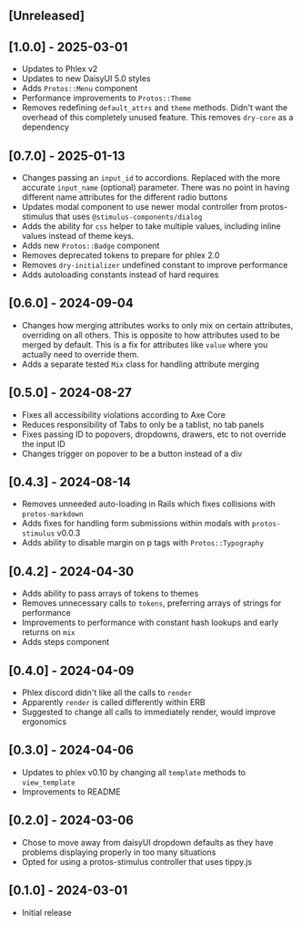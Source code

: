 ## [Unreleased]

## [1.0.0] - 2025-03-01

- Updates to Phlex v2
- Updates to new DaisyUI 5.0 styles
- Adds `Protos::Menu` component
- Performance improvements to `Protos::Theme`
- Removes redefining `default_attrs` and `theme` methods. Didn't want the
  overhead of this completely unused feature. This removes `dry-core` as
  a dependency

## [0.7.0] - 2025-01-13

- Changes passing an `input_id` to accordions. Replaced with the more accurate
  `input_name` (optional) parameter. There was no point in having different
  name attributes for the different radio buttons
- Updates modal component to use newer modal controller from protos-stimulus
  that uses `@stimulus-components/dialog`
- Adds the ability for `css` helper to take multiple values, including inline
  values instead of theme keys.
- Adds new `Protos::Badge` component
- Removes deprecated tokens to prepare for phlex 2.0
- Removes `dry-initializer` undefined constant to improve performance
- Adds autoloading constants instead of hard requires

## [0.6.0] - 2024-09-04

- Changes how merging attributes works to only mix on certain attributes,
  overriding on all others. This is opposite to how attributes used to be merged
  by default. This is a fix for attributes like `value` where you actually need
  to override them.
- Adds a separate tested `Mix` class for handling attribute merging

## [0.5.0] - 2024-08-27

- Fixes all accessibility violations according to Axe Core
- Reduces responsibility of Tabs to only be a tablist, no tab panels
- Fixes passing ID to popovers, dropdowns, drawers, etc to not override the
  input ID
- Changes trigger on popover to be a button instead of a div

## [0.4.3] - 2024-08-14

- Removes unneeded auto-loading in Rails which fixes collisions with `protos-markdown`
- Adds fixes for handling form submissions within modals with `protos-stimulus`
  v0.0.3
- Adds ability to disable margin on p tags with `Protos::Typography`

## [0.4.2] - 2024-04-30

- Adds ability to pass arrays of tokens to themes
- Removes unnecessary calls to `tokens`, preferring arrays of strings for
  performance
- Improvements to performance with constant hash lookups and early returns on
  `mix`
- Adds steps component

## [0.4.0] - 2024-04-09

- Phlex discord didn't like all the calls to `render`
- Apparently `render` is called differently within ERB
- Suggested to change all calls to immediately render, would improve ergonomics

## [0.3.0] - 2024-04-06

- Updates to phlex v0.10 by changing all `template` methods to `view_template`
- Improvements to README

## [0.2.0] - 2024-03-06

- Chose to move away from daisyUI dropdown defaults as they have problems
  displaying properly in too many situations
- Opted for using a protos-stimulus controller that uses tippy.js

## [0.1.0] - 2024-03-01

- Initial release
